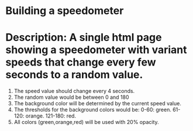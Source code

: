 # Building a speedometer

# Description: A single html page showing a speedometer with variant speeds that change every few seconds to a random value.

 1. The speed value should change every 4 seconds.
 2. The random value would be between 0 and 180
 3. The background color will be determined by the current speed value.
 4. The thresholds for the background colors would be: 0-60: green. 61-120: orange. 121-180: red.
 5. All colors (green,orange,red) will be used with 20% opacity.